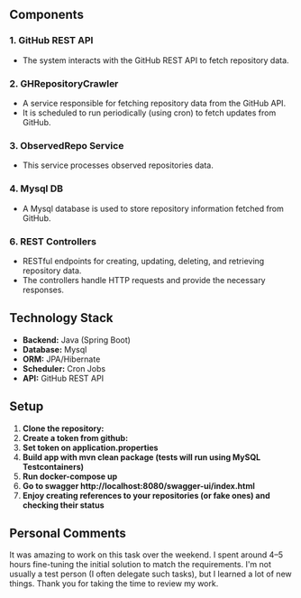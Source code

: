 ## Components

### 1. **GitHub REST API**
   - The system interacts with the GitHub REST API to fetch repository data.

### 2. **GHRepositoryCrawler**
   - A service responsible for fetching repository data from the GitHub API.
   - It is scheduled to run periodically (using cron) to fetch updates from GitHub.

### 3. **ObservedRepo Service**
   - This service processes observed repositories data.

### 4. **Mysql DB**
   - A Mysql database is used to store repository information fetched from GitHub.

### 6. **REST Controllers**
   - RESTful endpoints for creating, updating, deleting, and retrieving repository data.
   - The controllers handle HTTP requests and provide the necessary responses.

## Technology Stack

- **Backend:** Java (Spring Boot)
- **Database:** Mysql
- **ORM:** JPA/Hibernate
- **Scheduler:** Cron Jobs
- **API:** GitHub REST API

## Setup

1. **Clone the repository:**
2. **Create a token from github:**
3. **Set token on application.properties**
4. **Build app with mvn clean package (tests will run using MySQL Testcontainers)**
5. **Run docker-compose up**
6. **Go to swagger http://localhost:8080/swagger-ui/index.html**
7. **Enjoy creating references to your repositories (or fake ones) and checking their status**

## Personal Comments 
It was amazing to work on this task over the weekend. I spent around 4–5 hours fine-tuning the initial solution to match the requirements. I'm not usually a test person (I often delegate such tasks), but I learned a lot of new things. Thank you for taking the time to review my work.